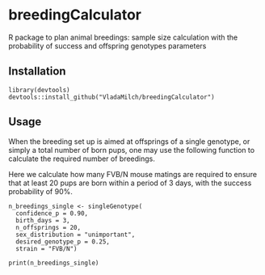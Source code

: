 # breedingCalculator
R package to plan animal breedings: sample size calculation with the probability of success and offspring genotypes parameters


## Installation 

```{r, eval = FALSE}
library(devtools)
devtools::install_github("VladaMilch/breedingCalculator")
```


## Usage

When the breeding set up is aimed at offsprings of a single genotype, 
or simply a total number of born pups, one may use the following function to 
calculate the required number of breedings. 

Here we calculate how many FVB/N mouse matings are required to ensure that 
at least 20 pups are born within a period of 3 days, 
with the success probability of 90%. 


```{r single genotype simple}
n_breedings_single <- singleGenotype(
  confidence_p = 0.90,
  birth_days = 3,
  n_offsprings = 20, 
  sex_distribution = "unimportant",
  desired_genotype_p = 0.25,
  strain = "FVB/N")

print(n_breedings_single)
```
